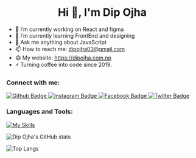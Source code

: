  <h1 align="center">Hi 👋, I'm Dip Ojha</h1>

- 🔭 I’m currently working on React and figma
- 🌱 I’m currently learning FrontEnd and designing
- 💬 Ask me anything about JavaScript
- 📫 How to reach me: dipojha03@gmail.com
- 😄 My website: https://dipojha.com.np
- ⚡ Turning coffee into code since 2019.

### Connect with me:

<div id="badges">
  <a href="https://github.com/dipojha">
    <img src="https://img.shields.io/badge/Github-white?style=for-the-badge&logo=Github&logoColor=black" alt="Github Badge"/>
  </a>
   <a href="https://www.instagram.com/dip_ojha">
    <img src="https://img.shields.io/badge/Instagram-purple?style=for-the-badge&logo=instagram&logoColor=white" alt="Instagram Badge"/>
  </a>
   <a href="https://www.facebook.com/dip.ojha.100/">
    <img src="https://img.shields.io/badge/Facebook-blue?style=for-the-badge&logo=facebook&logoColor=white" alt="Facebook Badge"/>
  </a>
   <a href="https://twitter.com/dip_ojha">
    <img src="https://img.shields.io/badge/Twitter-blue?style=for-the-badge&logo=twitter&logoColor=white" alt="Twitter Badge"/>
  </a>
</div>

### Languages and Tools:

[![My Skills](https://skillicons.dev/icons?i=html,css,javascript,react,github,git,php,figma,c,cpp&perline=5)](https://skillicons.dev)

![Dip Ojha's GitHub stats](https://github-readme-stats.vercel.app/api?username=dipojha&show_icons=true&theme=dark)

![Top Langs](https://github-readme-stats.vercel.app/api/top-langs/?username=dipojha&theme=dark)

